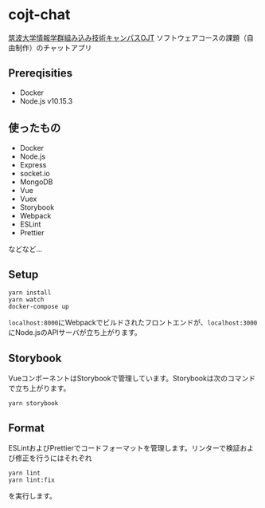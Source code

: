 # cojt-chat

[筑波大学情報学群組み込み技術キャンパスOJT](http://www.cojt.or.jp/tkb/) ソフトウェアコースの課題（自由制作）のチャットアプリ

## Prereqisities

- Docker
- Node.js v10.15.3

## 使ったもの

- Docker
- Node.js
- Express
- socket.io
- MongoDB
- Vue
- Vuex
- Storybook
- Webpack
- ESLint
- Prettier

などなど...

## Setup

```
yarn install
yarn watch
docker-compose up
```

`localhost:8000`にWebpackでビルドされたフロントエンドが、`localhost:3000`にNode.jsのAPIサーバが立ち上がります。

## Storybook

VueコンポーネントはStorybookで管理しています。Storybookは次のコマンドで立ち上がります。

```
yarn storybook
```

## Format

ESLintおよびPrettierでコードフォーマットを管理します。リンターで検証および修正を行うにはそれぞれ

```
yarn lint
yarn lint:fix
```

を実行します。